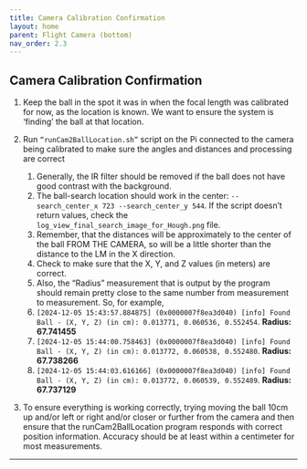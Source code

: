 ```yaml
---
title: Camera Calibration Confirmation
layout: home
parent: Flight Camera (bottom)
nav_order: 2.3
---
```


## Camera Calibration Confirmation
1. Keep the ball in the spot it was in when the focal length was calibrated for now, as the location is known.  We want to ensure the system is ‘finding’ the ball at that location.  
2. Run `“runCam2BallLocation.sh”` script on the Pi connected to the camera being calibrated to make sure the angles and distances and processing are correct  
    1. Generally, the IR filter should be removed if the ball does not have good contrast with the background.  
    2. The ball-search location should work in the center: `--search_center_x 723 --search_center_y 544`. If the script doesn’t return values, check the `log_view_final_search_image_for_Hough.png` file.  
    3. Remember, that the distances will be approximately to the center of the ball FROM THE CAMERA, so will be a little shorter than the distance to the LM in the X direction.  
    4. Check to make sure that the X, Y, and Z values (in meters) are correct.  
    5. Also, the “Radius” measurement that is output by the program should remain pretty close to the same number from measurement to measurement.  So, for example,   
    1. `[2024-12-05 15:43:57.884875] (0x0000007f8ea3d040) [info] Found Ball - (X, Y, Z) (in cm): 0.013771, 0.060536, 0.552454`. **Radius: 67.741455**  
    2. `[2024-12-05 15:44:00.758463] (0x0000007f8ea3d040) [info] Found Ball - (X, Y, Z) (in cm): 0.013772, 0.060538, 0.552480`. **Radius: 67.738266**
    3. `[2024-12-05 15:44:03.616166] (0x0000007f8ea3d040) [info] Found Ball - (X, Y, Z) (in cm): 0.013772, 0.060539, 0.552489`. **Radius: 67.737129**  

3. To ensure everything is working correctly, trying moving the ball 10cm up  and/or left or right and/or closer or further from the camera and then ensure that the runCam2BallLocation program responds with correct position information.  Accuracy should be at least within a centimeter for most measurements.

----